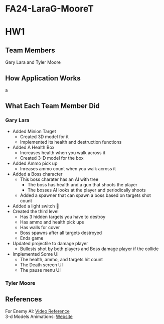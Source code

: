 # FA24-LaraG-MooreT
# HW1 
## Team Members
Gary Lara and Tyler Moore 
## How Application Works
a

## What Each Team Member Did
### Gary Lara
* Added Minion Target
  + Created 3D model for it
  + Implemented its health and destruction functions
* Added A Health Box
  + Increases health when you walk across it
  + Created 3-D model for the box
* Added Ammo pick up
  + Inreases ammo count when you walk across it
*  Added a Boss character
    + This boss charater has an AI with tree
      +  The boss has health and a gun that shoots the player
      +  The bosses AI looks at the player and periodically shoots
    + Added a spawner that can spawn a boss based on targets shot count
* Added a light switch 🥳
* Created the third level
    + Has 3 hidden targets you have to destroy
    + Has ammo and health pick ups
    + Has walls for cover
    + Boss spawns after all targets destroyed
    + Ends game
* Updated projectile to damage player
    + Bullests shot by both players and Boss damage player if the collide
* Implemented Some UI
    + The health, ammo, and targets hit count
    + The Death screen UI
    + The pause menu UI
### Tyler Moore

## References
For Enemy AI: [Video Reference](https://www.youtube.com/watch?v=DQqhJCoC4bQ&t=610s&ab_channel=RyanLale)  
3-d Models Animations: [Website](https://www.mixamo.com/#/?limit=48&page=1&query=idle&type=Motion%2CMotionPack)
